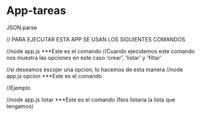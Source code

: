 # App-tareas
JSON.parse

// PARA EJECUTAR ESTA APP SE USAN LOS SIGUIENTES COMANDOS

//node app.js ***Este es el comando
//Cuando ejecutemos este comando nos muestra las opciones en este caso  'crear', 'listar' y 'filtar'

//si deseamos escojer una opcion, lo hacemos de esta manera
//node app.js opcion ***Este es el comando

//Ejemplo

//node app.js listar ***Este es el comando (Nos listaria la lista que tengamos)
